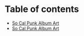 # Table of contents

* [So Cal Punk Album Art](README.md)
* [So Cal Punk Album Art](untitled-1.md)

